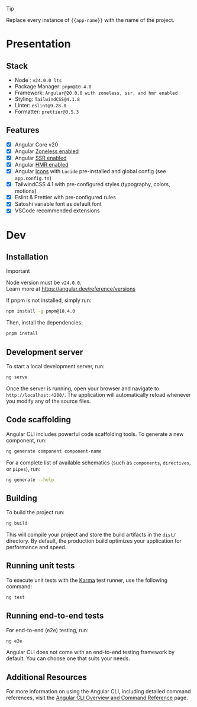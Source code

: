 > [!TIP]
> Replace every instance of `{{app-name}}` with the name of the project.

# Presentation

## Stack 
- Node : `v24.0.0 lts`
- Package Manager: `pnpm@10.4.0`
- Framework: `Angular@20.0.0 with zoneless, ssr, and hmr enabled`
- Styling: `TailwindCSS@4.1.8`
- Linter: `eslint@9.28.0`
- Formatter: `prettier@3.5.3`
  
## Features
- [x] Angular Core v20
- [x] Angular [Zoneless enabled](https://angular.dev/guide/experimental/zoneless) 
- [x] Angular [SSR enabled](https://angular.dev/guide/ssr)
- [x] Angular [HMR enabled](https://angular.dev/tools/cli/build-system-migration#hot-module-replacement)
- [x] Angular [Icons](https://ng-icons.github.io/ng-icons/#/browse-icons) with `Lucide` pre-installed and global config (see `app.config.ts`)
- [x] TailwindCSS 4.1 with pre-configured styles (typography, colors, motions)
- [x] Eslint & Prettier with pre-configured rules
- [x] Satoshi variable font as default font
- [x] VSCode recommended extensions

# Dev
## Installation
> [!IMPORTANT]
> Node version must be `v24.0.0`. <br>
> Learn more at https://angular.dev/reference/versions

If pnpm is not installed, simply run:
```bash
npm install -g pnpm@10.4.0
```

Then, install the dependencies:
```bash
pnpm install
```

## Development server
To start a local development server, run:

```bash
ng serve
```

Once the server is running, open your browser and navigate to `http://localhost:4200/`. The application will automatically reload whenever you modify any of the source files.

## Code scaffolding

Angular CLI includes powerful code scaffolding tools. To generate a new component, run:

```bash
ng generate component component-name
```

For a complete list of available schematics (such as `components`, `directives`, or `pipes`), run:

```bash
ng generate --help
```

## Building

To build the project run:

```bash
ng build
```

This will compile your project and store the build artifacts in the `dist/` directory. By default, the production build optimizes your application for performance and speed.

## Running unit tests

To execute unit tests with the [Karma](https://karma-runner.github.io) test runner, use the following command:

```bash
ng test
```

## Running end-to-end tests

For end-to-end (e2e) testing, run:

```bash
ng e2e
```

Angular CLI does not come with an end-to-end testing framework by default. You can choose one that suits your needs.

## Additional Resources

For more information on using the Angular CLI, including detailed command references, visit the [Angular CLI Overview and Command Reference](https://angular.dev/tools/cli) page.
